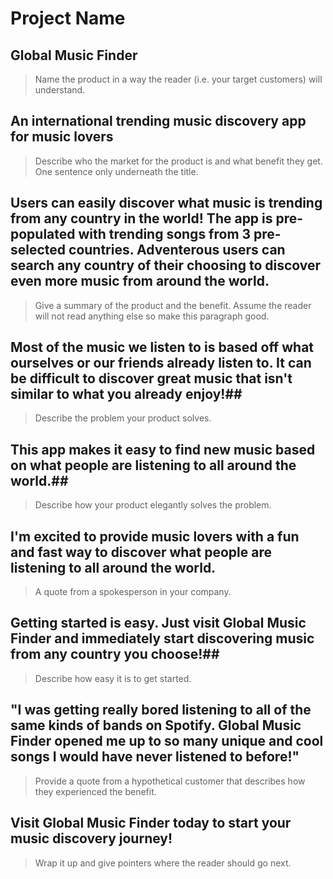 # Project Name #

<!-- 
> This material was originally posted [here](http://www.quora.com/What-is-Amazons-approach-to-product-development-and-product-management). It is reproduced here for posterities sake.

There is an approach called "working backwards" that is widely used at Amazon. They work backwards from the customer, rather than starting with an idea for a product and trying to bolt customers onto it. While working backwards can be applied to any specific product decision, using this approach is especially important when developing new products or features.

For new initiatives a product manager typically starts by writing an internal press release announcing the finished product. The target audience for the press release is the new/updated product's customers, which can be retail customers or internal users of a tool or technology. Internal press releases are centered around the customer problem, how current solutions (internal or external) fail, and how the new product will blow away existing solutions.

If the benefits listed don't sound very interesting or exciting to customers, then perhaps they're not (and shouldn't be built). Instead, the product manager should keep iterating on the press release until they've come up with benefits that actually sound like benefits. Iterating on a press release is a lot less expensive than iterating on the product itself (and quicker!).

If the press release is more than a page and a half, it is probably too long. Keep it simple. 3-4 sentences for most paragraphs. Cut out the fat. Don't make it into a spec. You can accompany the press release with a FAQ that answers all of the other business or execution questions so the press release can stay focused on what the customer gets. My rule of thumb is that if the press release is hard to write, then the product is probably going to suck. Keep working at it until the outline for each paragraph flows. 

Oh, and I also like to write press-releases in what I call "Oprah-speak" for mainstream consumer products. Imagine you're sitting on Oprah's couch and have just explained the product to her, and then you listen as she explains it to her audience. That's "Oprah-speak", not "Geek-speak".

Once the project moves into development, the press release can be used as a touchstone; a guiding light. The product team can ask themselves, "Are we building what is in the press release?" If they find they're spending time building things that aren't in the press release (overbuilding), they need to ask themselves why. This keeps product development focused on achieving the customer benefits and not building extraneous stuff that takes longer to build, takes resources to maintain, and doesn't provide real customer benefit (at least not enough to warrant inclusion in the press release).
 -->
 
## Global Music Finder  ##
  > Name the product in a way the reader (i.e. your target customers) will understand.


## An international trending music discovery app for music lovers ##
  > Describe who the market for the product is and what benefit they get. One sentence only underneath the title.

## Users can easily discover what music is trending from any country in the world! The app is pre-populated with trending songs from 3 pre-selected countries. Adventerous users can search any country of their choosing to discover even more music from around the world. ##
  > Give a summary of the product and the benefit. Assume the reader will not read anything else so make this paragraph good.

## Most of the music we listen to is based off what ourselves or our friends already listen to. It can be difficult to discover great music that isn't similar to what you already enjoy!##
  > Describe the problem your product solves.

## This app makes it easy to find new music based on what people are listening to all around the world.##
  > Describe how your product elegantly solves the problem.

## I'm excited to provide music lovers with a fun and fast way to discover what people are listening to all around the world. ##
  > A quote from a spokesperson in your company.

## Getting started is easy. Just visit Global Music Finder and immediately start discovering music from any country you choose!##
  > Describe how easy it is to get started.

## "I was getting really bored listening to all of the same kinds of bands on Spotify. Global Music Finder opened me up to so many unique and cool songs I would have never listened to before!" ##
  > Provide a quote from a hypothetical customer that describes how they experienced the benefit.

## Visit Global Music Finder today to start your music discovery journey! ##
  > Wrap it up and give pointers where the reader should go next.
